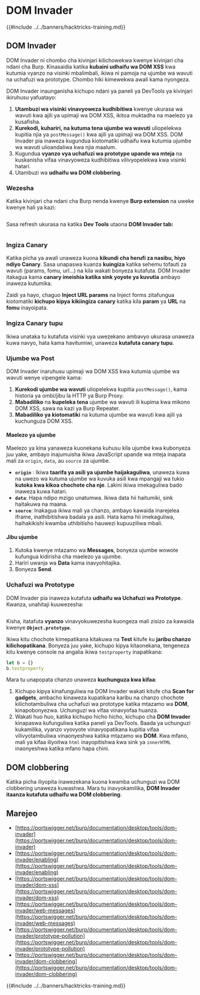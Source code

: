 # DOM Invader

{{#include ../../banners/hacktricks-training.md}}

## DOM Invader

DOM Invader ni chombo cha kivinjari kilichowekwa kwenye kivinjari cha ndani cha Burp. Kinasaidia katika **kubaini udhaifu wa DOM XSS** kwa kutumia vyanzo na visinki mbalimbali, ikiwa ni pamoja na ujumbe wa wavuti na uchafuzi wa prototype. Chombo hiki kimewekwa awali kama nyongeza.

DOM Invader inaunganisha kichupo ndani ya paneli ya DevTools ya kivinjari ikiruhusu yafuatayo:

1. **Utambuzi wa visinki vinavyoweza kudhibitiwa** kwenye ukurasa wa wavuti kwa ajili ya upimaji wa DOM XSS, ikitoa muktadha na maelezo ya kusafisha.
2. **Kurekodi, kuhariri, na kutuma tena ujumbe wa wavuti** uliopelekwa kupitia njia ya `postMessage()` kwa ajili ya upimaji wa DOM XSS. DOM Invader pia inaweza kugundua kiotomatiki udhaifu kwa kutumia ujumbe wa wavuti ulioandaliwa kwa njia maalum.
3. Kugundua **vyanzo vya uchafuzi wa prototype upande wa mteja** na kuskanisha vifaa vinavyoweza kudhibitiwa vilivyopelekwa kwa visinki hatari.
4. Utambuzi wa **udhaifu wa DOM clobbering**.

### Wezesha

Katika kivinjari cha ndani cha Burp nenda kwenye **Burp extension** na uweke kwenye hali ya kazi:

<figure><img src="../../images/image (1129).png" alt=""><figcaption></figcaption></figure>

Sasa refresh ukurasa na katika **Dev Tools** utaona **DOM Invader tab:**

<figure><img src="../../images/image (695).png" alt=""><figcaption></figcaption></figure>

### Ingiza Canary

Katika picha ya awali unaweza kuona **kikundi cha herufi za nasibu, hiyo ndiyo Canary**. Sasa unapaswa kuanza **kuingiza** katika sehemu tofauti za wavuti (params, fomu, url...) na kila wakati bonyeza kutafuta. DOM Invader itakagua kama **canary imeishia katika sink yoyote ya kuvutia** ambayo inaweza kutumika.

Zaidi ya hayo, chaguo **Inject URL params** na Inject forms zitafungua kiotomatiki **kichupo kipya** **kikiingiza** **canary** katika kila **param** ya **URL** na **fomu** inayoipata.

### Ingiza Canary tupu

Ikiwa unataka tu kutafuta visinki vya uwezekano ambavyo ukurasa unaweza kuwa navyo, hata kama havitumiwi, unaweza **kutafuta canary tupu**.

### Ujumbe wa Post

DOM Invader inaruhusu upimaji wa DOM XSS kwa kutumia ujumbe wa wavuti wenye vipengele kama:

1. **Kurekodi ujumbe wa wavuti** uliopelekwa kupitia `postMessage()`, kama historia ya ombi/jibu la HTTP ya Burp Proxy.
2. **Mabadiliko** na **kupeleka tena** ujumbe wa wavuti ili kupima kwa mikono DOM XSS, sawa na kazi ya Burp Repeater.
3. **Mabadiliko ya kiotomatiki** na kutuma ujumbe wa wavuti kwa ajili ya kuchunguza DOM XSS.

#### Maelezo ya ujumbe

Maelezo ya kina yanaweza kuonekana kuhusu kila ujumbe kwa kubonyeza juu yake, ambayo inajumuisha ikiwa JavaScript upande wa mteja inapata mali za `origin`, `data`, au `source` za ujumbe.

- **`origin`** : Ikiwa **taarifa ya asili ya ujumbe haijakaguliwa**, unaweza kuwa na uwezo wa kutuma ujumbe wa kuvuka asili kwa mpangaji wa tukio **kutoka kwa kikoa chochote cha nje**. Lakini ikiwa imekaguliwa bado inaweza kuwa hatari.
- **`data`**: Hapa ndipo mzigo unatumwa. Ikiwa data hii haitumiki, sink haitakuwa na maana.
- **`source`**: Inakagua ikiwa mali ya chanzo, ambayo kawaida inarejelea iframe, inathibitishwa badala ya asili. Hata kama hii imekaguliwa, haihakikishi kwamba uthibitisho hauwezi kupuuziliwa mbali.

#### Jibu ujumbe

1. Kutoka kwenye mtazamo wa **Messages**, bonyeza ujumbe wowote kufungua kidirisha cha maelezo ya ujumbe.
2. Hariri uwanja wa **Data** kama inavyohitajika.
3. Bonyeza **Send**.

### Uchafuzi wa Prototype

DOM Invader pia inaweza kutafuta **udhaifu wa Uchafuzi wa Prototype**. Kwanza, unahitaji kuuwezesha:

<figure><img src="../../images/image (1026).png" alt=""><figcaption></figcaption></figure>

Kisha, itatafuta **vyanzo** vinavyokuwezesha kuongeza mali zisizo za kawaida kwenye **`Object.prototype`**.

Ikiwa kitu chochote kimepatikana kitakuwa na **Test** kitufe ku **jaribu chanzo kilichopatikana**. Bonyeza juu yake, kichupo kipya kitaonekana, tengeneza kitu kwenye console na angalia ikiwa `testproperty` inapatikana:
```javascript
let b = {}
b.testproperty
```
Mara tu unapopata chanzo unaweza **kuchunguza kwa kifaa**:

1. Kichupo kipya kinafunguliwa na DOM Invader wakati kitufe cha **Scan for gadgets**, ambacho kinaweza kupatikana karibu na chanzo chochote kilichotambuliwa cha uchafuzi wa prototype katika mtazamo wa **DOM**, kinapobonyezwa. Uchunguzi wa vifaa vinavyofaa huanza.
2. Wakati huo huo, katika kichupo hicho hicho, kichupo cha **DOM Invader** kinapaswa kufunguliwa katika paneli ya DevTools. Baada ya uchunguzi kukamilika, vyanzo vyovyote vinavyopatikana kupitia vifaa vilivyotambuliwa vinaonyeshwa katika mtazamo wa **DOM**. Kwa mfano, mali ya kifaa iliyoitwa `html` inayopitishwa kwa sink ya `innerHTML` inaonyeshwa katika mfano hapa chini.

## DOM clobbering

Katika picha iliyopita inawezekana kuona kwamba uchunguzi wa DOM clobbering unaweza kuwashwa. Mara tu inavyokamilika, **DOM Invader itaanza kutafuta udhaifu wa DOM clobbering**.

## Marejeo

- [https://portswigger.net/burp/documentation/desktop/tools/dom-invader](https://portswigger.net/burp/documentation/desktop/tools/dom-invader)
- [https://portswigger.net/burp/documentation/desktop/tools/dom-invader/enabling](https://portswigger.net/burp/documentation/desktop/tools/dom-invader/enabling)
- [https://portswigger.net/burp/documentation/desktop/tools/dom-invader/dom-xss](https://portswigger.net/burp/documentation/desktop/tools/dom-invader/dom-xss)
- [https://portswigger.net/burp/documentation/desktop/tools/dom-invader/web-messages](https://portswigger.net/burp/documentation/desktop/tools/dom-invader/web-messages)
- [https://portswigger.net/burp/documentation/desktop/tools/dom-invader/prototype-pollution](https://portswigger.net/burp/documentation/desktop/tools/dom-invader/prototype-pollution)
- [https://portswigger.net/burp/documentation/desktop/tools/dom-invader/dom-clobbering](https://portswigger.net/burp/documentation/desktop/tools/dom-invader/dom-clobbering)

{{#include ../../banners/hacktricks-training.md}}

